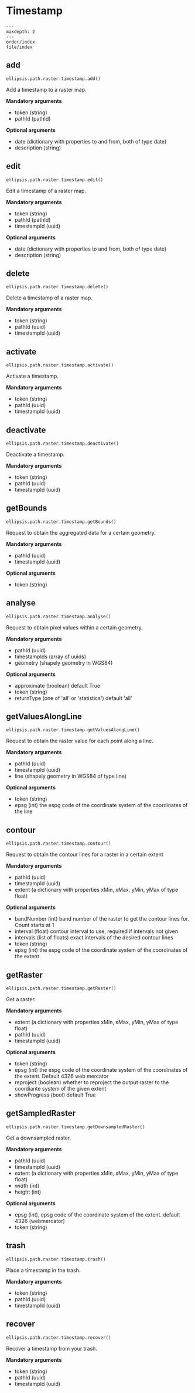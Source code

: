 # Timestamp

```{toctree}
---
maxdepth: 2
---
order/index
file/index
```

## add

    ellipsis.path.raster.timestamp.add()

Add a timestamp to a raster map.

**Mandatory arguments**

- token (string)
- pathId (pathId)

**Optional arguments**

- date (dictionary with properties to and from, both of type date)
- description (string)

## edit

    ellipsis.path.raster.timestamp.edit()

Edit a timestamp of a raster map.

**Mandatory arguments**

- token (string)
- pathId (pathId)
- timestampId (uuid)

**Optional arguments**

- date (dictionary with properties to and from, both of type date)
- description (string)

## delete

    ellipsis.path.raster.timestamp.delete()

Delete a timestamp of a raster map.

**Mandatory arguments**

- token (string)
- pathId (uuid)
- timestampId (uuid)

## activate

    ellipsis.path.raster.timestamp.activate()

Activate a timestamp.

**Mandatory arguments**

- token (string)
- pathId (uuid)
- timestampId (uuid)

## deactivate

    ellipsis.path.raster.timestamp.deactivate()

Deactivate a timestamp.

**Mandatory arguments**

- token (string)
- pathId (uuid)
- timestampId (uuid)

## getBounds

    ellipsis.path.raster.timestamp.getBounds()

Request to obtain the aggregated data for a certain geometry.

**Mandatory arguments**

- pathId (uuid)
- timestampId (uuid)

**Optional arguments**

- token (string)

## analyse

    ellipsis.path.raster.timestamp.analyse()

Request to obtain pixel values within a certain geometry.

**Mandatory arguments**

- pathId (uuid)
- timestampIds (array of uuids)
- geometry (shapely geometry in WGS84)

**Optional arguments**
- approximate (boolean) default True
- token (string)
- returnType (one of 'all' or 'statistics') default 'all'

## getValuesAlongLine

    ellipsis.path.raster.timestamp.getValuesAlongLine()

Request to obtain the raster value for each point along a line.

**Mandatory arguments**

- pathId (uuid)
- timestampId (uuid)
- line (shapely geometry in WGS84 of type line)

**Optional arguments**
- token (string)
- epsg (int) the espg code of the coordinate system of the coordinates of the line

## contour

    ellipsis.path.raster.timestamp.contour()

Request to obtain the contour lines for a raster in a certain extent

**Mandatory arguments**

- pathId (uuid)
- timestampId (uuid)
- extent (a dictionary with properties xMin, xMax, yMin, yMax of type float)

**Optional arguments**
- bandNumber (int) band number of the raster to get the contour lines for. Count starts at 1
- interval (float) contour interval to use, required if intervals not given
- intervals (list of floats) exact intervals of the desired contour lines
- token (string)
- epsg (int) the espg code of the coordinate system of the coordinates of the extent


## getRaster

    ellipsis.path.raster.timestamp.getRaster()

Get a raster.

**Mandatory arguments**

- extent (a dictionary with properties xMin, xMax, yMin, yMax of type float)
- pathId (uuid)
- timestampId (uuid)

**Optional arguments**

- token (string)
- epsg (int) the espg code of the coordinate system of the coordinates of the extent. Default 4326 web mercator
- reproject (boolean) whether to reproject the output raster to the coordiante system of the given extent
- showProgress (bool) default True

## getSampledRaster

    ellipsis.path.raster.timestamp.getDownsampledRaster()

Get a downsampled raster.

**Mandatory arguments**

- pathId (uuid)
- timestampId (uuid)
- extent (a dictionary with properties xMin, xMax, yMin, yMax of type float)
- width (int)
- height (int)

**Optional arguments**

- epsg (int), epsg code of the coordinate system of the extent. default 4326 (webmercator)
- token (string)

## trash

    ellipsis.path.raster.timestamp.trash()

Place a timestamp in the trash.

**Mandatory arguments**

- token (string)
- pathId (uuid)
- timestampId (uuid)

## recover

    ellipsis.path.raster.timestamp.recover()

Recover a timestamp from your trash.

**Mandatory arguments**

- token (string)
- pathId (uuid)
- timestampId (uuid)
